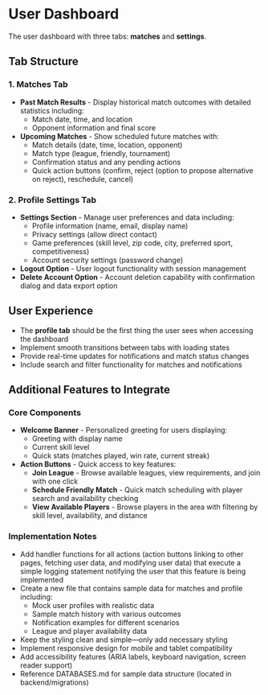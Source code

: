 # User Dashboard

The user dashboard with three tabs: **matches** and **settings**.

## Tab Structure

### 1. Matches Tab
- **Past Match Results** - Display historical match outcomes with detailed statistics including:
  - Match date, time, and location
  - Opponent information and final score
- **Upcoming Matches** - Show scheduled future matches with:
  - Match details (date, time, location, opponent)
  - Match type (league, friendly, tournament)
  - Confirmation status and any pending actions
  - Quick action buttons (confirm, reject (option to propose alternative on reject), reschedule, cancel)

### 2. Profile Settings Tab
- **Settings Section** - Manage user preferences and data including:
  - Profile information (name, email, display name)
  - Privacy settings (allow direct contact)
  - Game preferences (skill level, zip code, city, preferred sport, competitiveness)
  - Account security settings (password change)
- **Logout Option** - User logout functionality with session management
- **Delete Account Option** - Account deletion capability with confirmation dialog and data export option

## User Experience

- The **profile tab** should be the first thing the user sees when accessing the dashboard
- Implement smooth transitions between tabs with loading states
- Provide real-time updates for notifications and match status changes
- Include search and filter functionality for matches and notifications

## Additional Features to Integrate

### Core Components
- **Welcome Banner** - Personalized greeting for users displaying:
  - Greeting with display name
  - Current skill level
  - Quick stats (matches played, win rate, current streak)
- **Action Buttons** - Quick access to key features:
  - **Join League** - Browse available leagues, view requirements, and join with one click
  - **Schedule Friendly Match** - Quick match scheduling with player search and availability checking
  - **View Available Players** - Browse players in the area with filtering by skill level, availability, and distance

### Implementation Notes

- Add handler functions for all actions (action buttons linking to other pages, fetching user data, and modifying user data) that execute a simple logging statement notifying the user that this feature is being implemented
- Create a new file that contains sample data for matches and profile including:
  - Mock user profiles with realistic data
  - Sample match history with various outcomes
  - Notification examples for different scenarios
  - League and player availability data
- Keep the styling clean and simple—only add necessary styling
- Implement responsive design for mobile and tablet compatibility
- Add accessibility features (ARIA labels, keyboard navigation, screen reader support)
- Reference DATABASES.md for sample data structure (located in backend/migrations)